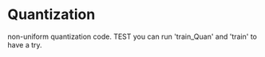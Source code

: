 # Quantization
non-uniform quantization code. TEST
you can run 'train_Quan' and 'train' to have a try.
